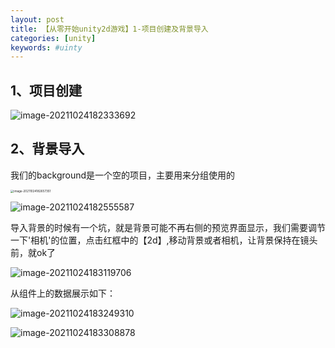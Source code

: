 ```yaml
---
layout: post
title: 【从零开始unity2d游戏】1-项目创建及背景导入
categories: [unity]
keywords: #uinty
---
```


## 1、项目创建

![image-20211024182333692](http://taoey.github.io/assets/images/artcles/2021-10-24-[unity]-1-项目创建及背景导入.assets/image-20211024182333692.png)

## 2、背景导入

我们的background是一个空的项目，主要用来分组使用的

<img src="http://taoey.github.io/assets/images/artcles/2021-10-24-[unity]-1-项目创建及背景导入.assets/image-20211024182657351.png" alt="image-20211024182657351" style="zoom:33%;" />

![image-20211024182555587](http://taoey.github.io/assets/images/artcles/2021-10-24-[unity]-1-项目创建及背景导入.assets/image-20211024182555587.png)



导入背景的时候有一个坑，就是背景可能不再右侧的预览界面显示，我们需要调节一下'相机'的位置，点击红框中的【2d】,移动背景或者相机，让背景保持在镜头前，就ok了

![image-20211024183119706](http://taoey.github.io/assets/images/artcles/2021-10-24-[unity]-1-项目创建及背景导入.assets/image-20211024183119706.png)

从组件上的数据展示如下：

![image-20211024183249310](http://taoey.github.io/assets/images/artcles/2021-10-24-[unity]-1-项目创建及背景导入.assets/image-20211024183249310.png)

![image-20211024183308878](http://taoey.github.io/assets/images/artcles/2021-10-24-[unity]-1-项目创建及背景导入.assets/image-20211024183308878.png)



